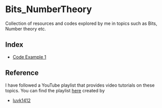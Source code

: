 
# Bits_NumberTheory

Collection of resources and codes explored by me in topics such as Bits, Number theory etc.

## Index

- [Code Example 1](#code-example-1)

## Reference 

I have followed a YouTube playlist that provides video tutorials on these topics. You can find the playlist [here](https://youtube.com/playlist?list=PLauivoElc3giVROwL-6g9hO-LlSen_NaV) created by

- [luvk1412](https://github.com/luvk1412)
